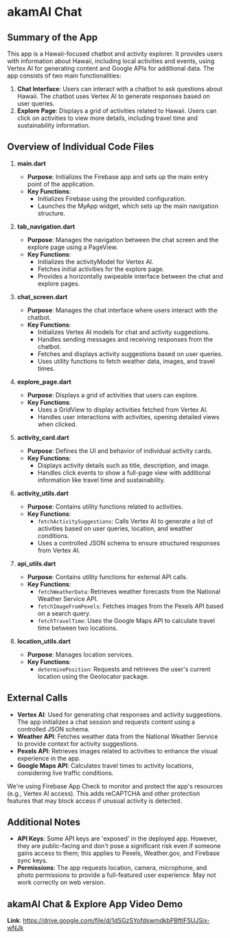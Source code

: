 # akamAI Chat
## Summary of the App

This app is a Hawaii-focused chatbot and activity explorer. It provides users with information about Hawaii, including local activities and events, using Vertex AI for generating content and Google APIs for additional data. The app consists of two main functionalities:

1. **Chat Interface**: Users can interact with a chatbot to ask questions about Hawaii. The chatbot uses Vertex AI to generate responses based on user queries.
2. **Explore Page**: Displays a grid of activities related to Hawaii. Users can click on activities to view more details, including travel time and sustainability information.

## Overview of Individual Code Files

1. **main.dart**
   - **Purpose**: Initializes the Firebase app and sets up the main entry point of the application.
   - **Key Functions**:
     - Initializes Firebase using the provided configuration.
     - Launches the MyApp widget, which sets up the main navigation structure.

2. **tab_navigation.dart**
   - **Purpose**: Manages the navigation between the chat screen and the explore page using a PageView.
   - **Key Functions**:
     - Initializes the activityModel for Vertex AI.
     - Fetches initial activities for the explore page.
     - Provides a horizontally swipeable interface between the chat and explore pages.

3. **chat_screen.dart**
   - **Purpose**: Manages the chat interface where users interact with the chatbot.
   - **Key Functions**:
     - Initializes Vertex AI models for chat and activity suggestions.
     - Handles sending messages and receiving responses from the chatbot.
     - Fetches and displays activity suggestions based on user queries.
     - Uses utility functions to fetch weather data, images, and travel times.

4. **explore_page.dart**
   - **Purpose**: Displays a grid of activities that users can explore.
   - **Key Functions**:
     - Uses a GridView to display activities fetched from Vertex AI.
     - Handles user interactions with activities, opening detailed views when clicked.

5. **activity_card.dart**
   - **Purpose**: Defines the UI and behavior of individual activity cards.
   - **Key Functions**:
     - Displays activity details such as title, description, and image.
     - Handles click events to show a full-page view with additional information like travel time and sustainability.

6. **activity_utils.dart**
   - **Purpose**: Contains utility functions related to activities.
   - **Key Functions**:
     - `fetchActivitySuggestions`: Calls Vertex AI to generate a list of activities based on user queries, location, and weather conditions.
     - Uses a controlled JSON schema to ensure structured responses from Vertex AI.

7. **api_utils.dart**
   - **Purpose**: Contains utility functions for external API calls.
   - **Key Functions**:
     - `fetchWeatherData`: Retrieves weather forecasts from the National Weather Service API.
     - `fetchImageFromPexels`: Fetches images from the Pexels API based on a search query.
     - `fetchTravelTime`: Uses the Google Maps API to calculate travel time between two locations.

8. **location_utils.dart**
   - **Purpose**: Manages location services.
   - **Key Functions**:
     - `determinePosition`: Requests and retrieves the user's current location using the Geolocator package.

## External Calls

-  **Vertex AI**: Used for generating chat responses and activity suggestions. The app initializes a chat session and requests content using a controlled JSON schema.
-  **Weather API**: Fetches weather data from the National Weather Service to provide context for activity suggestions.
-  **Pexels API**: Retrieves images related to activities to enhance the visual experience in the app.
-  **Google Maps API**: Calculates travel times to activity locations, considering live traffic conditions.

We're using Firebase App Check to monitor and protect the app's resources (e.g., Vertex AI access). This adds reCAPTCHA and other protection features that may block access if unusual activity is detected.

## Additional Notes
- **API Keys**: Some API keys are 'exposed' in the deployed app. However, they are public-facing and don't pose a significant risk even if someone gains access to them; this applies to Pexels, Weather.gov, and Firebase sync keys.
-  **Permissions**: The app requests location, camera, microphone, and photo permissions to provide a full-featured user experience. May not work correctly on web version.

## akamAI Chat & Explore App Video Demo
**Link**: https://drive.google.com/file/d/1dSGzSYofdswmdkbPBftIF5UJSix-wNJk
